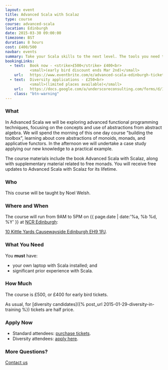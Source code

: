 ```yaml
---
layout: event
title: Advanced Scala with Scalaz
type: course
course: advanced-scala
location: Edinburgh
date: 2015-03-30 09:00:00
timezone: BST
duration: 8 hours
cost: £400/500
navbar: events
summary: Take your Scala skills to the next level. The tools you need to build large scale systems in Scala.
bookingLinks:
  - text:  Book now - <strike>£500</strike> £400<br>
           <small>(early bird discount ends Mar 2nd)</small>
    url:   https://www.eventbrite.com/e/advanced-scala-edinburgh-tickets-15649276407
  - text:  Diversity applications - £250<br>
           <small>(limited places available)</small>
    url:   https://docs.google.com/a/underscoreconsulting.com/forms/d/1dyPrqPrhj0MIVsRR3rbxhl2ZrJc3yQ_0XIqJMoGo8iY/viewform
    class: "btn-warning"
---
```


### What

In Advanced Scala we will be exploring advanced functional programming techniques,
focusing on the concepts and use of abstractions from abstract algebra.
We will spend the morning of this one day course "building the toolbox",
learning about core abstractions of monoids, monads, and applicative functors.
In the afternoon we will undertake a case study
applying our new knowledge to a practical example.

The course materials include the book Advanced Scala with Scalaz,
along with supplementary material related to free monads.
You will receive free updates to Advanced Scala with Scalaz for its lifetime.

### Who

This course will be taught by Noel Welsh.

### Where and When

The course will run from 9AM to 5PM on {{ page.date | date:'%a, %b %d, %Y' }} at [NCR Edinburgh](http://ncredinburgh.com/):

[10 Kittle Yards
Causewayside
Edinburgh
EH9 1PJ](https://www.google.co.uk/maps/place/Edinburgh,+City+of+Edinburgh+EH9+1PJ/@55.9355304,-3.1806197,17z/data=!3m1!4b1!4m2!3m1!1s0x4887c77eec54a2b7:0x4e240616aef2facb).

### What You Need

You **must** have:

- your own laptop with Scala installed; and
- significant prior experience with Scala.

### How Much

The course is £500, or £400 for early bird tickets.

As usual, for [diversity candidates]({% post_url 2015-01-29-diversity-in-training %}) tickets are half price.

### Apply Now

- Standard attendees: [purchase tickets](https://www.eventbrite.com/e/advanced-scala-edinburgh-tickets-15649276407).
- Diversity attendees: [apply here](https://docs.google.com/a/underscoreconsulting.com/forms/d/1dyPrqPrhj0MIVsRR3rbxhl2ZrJc3yQ_0XIqJMoGo8iY/viewform).

### More Questions?

[Contact us](/contact)
